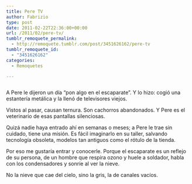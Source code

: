 ```yaml
---
title: Pere TV
author: Fabrizio
type: post
date: 2011-02-22T22:36:00+00:00
url: /2011/02/pere-tv/
tumblr_remoquete_permalink:
  - http://remoquete.tumblr.com/post/3451626162/pere-tv
tumblr_remoquete_id:
  - "3451626162"
categories:
  - Remoquetes

---
```

<img class=" aligncenter" src="https://i2.wp.com/media.tumblr.com/tumblr_lh1g9mrvos1qg2j82.png?w=780" alt="" data-recalc-dims="1" />

A Pere le dijeron un día “pon algo en el escaparate”. Y lo hizo: cogió una estantería metálica y la llenó de televisores viejos.

Vistos al pasar, causan ternura. Son cachorros abandonados. Y Pere es el veterinario de esas pantallas silenciosas.

Quizá nadie haya entrado ahí en semanas o meses; a Pere le trae sin cuidado, tiene una misión. Es fácil imaginarlo en su taller, salvando tecnología obsoleta, modelos tan antiguos como el rótulo de la tienda.

Por eso me gustaría entrar y conocerle. Porque el escaparate es un reflejo de su persona, de un hombre que respira ozono y huele a soldador, habla con los condensadores y sonríe al ver la nieve.

No la nieve que cae del cielo, sino la gris, la de canales vacíos.